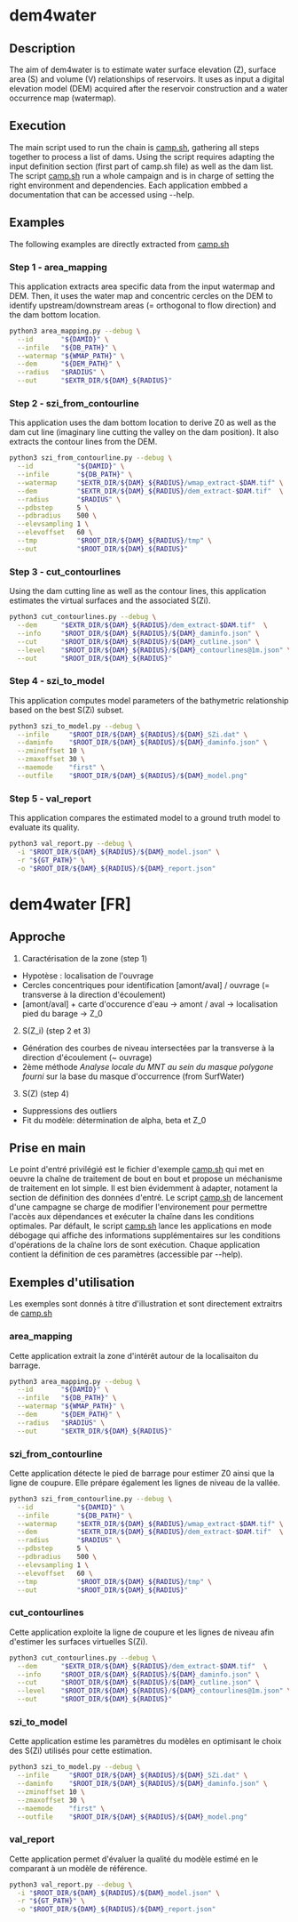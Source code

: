 # dem4water

## Description

The aim of dem4water is to estimate water surface elevation (Z), surface area (S) and volume (V) relationships of reservoirs. It uses as input a digital elevation model (DEM) acquired after the reservoir construction and a water occurrence map (watermap). 

## Execution

The main script used to run the chain is [camp.sh](helper/camp.sh), gathering all steps together to process a list of dams. Using the script requires adapting the input definition section (first part of camp.sh file) as well as the dam list.
The script [camp.sh](helper/camp.sh) run a whole campaign and is in charge of setting the right environment and dependencies.
Each application embbed a documentation that can be accessed using --help.

## Examples

The following examples are directly extracted from [camp.sh](helper/camp.sh)

### Step 1 - area_mapping

This application extracts area specific data from the input watermap and DEM.   Then, it uses the water map and concentric cercles on the DEM to identify upstream/downstream areas (= orthogonal to flow direction) and the dam bottom location. 

``` sh
python3 area_mapping.py --debug \
  --id       "${DAMID}" \
  --infile   "${DB_PATH}" \
  --watermap "${WMAP_PATH}" \
  --dem      "${DEM_PATH}" \
  --radius   "$RADIUS" \
  --out      "$EXTR_DIR/${DAM}_${RADIUS}"
```

### Step 2 - szi_from_contourline

This application uses the dam bottom location to derive Z0 as well as the dam cut line (imaginary line cutting the valley on the dam position). It also extracts the contour lines from the DEM.

```sh
python3 szi_from_contourline.py --debug \
  --id           "${DAMID}" \
  --infile       "${DB_PATH}" \
  --watermap     "$EXTR_DIR/${DAM}_${RADIUS}/wmap_extract-$DAM.tif" \
  --dem          "$EXTR_DIR/${DAM}_${RADIUS}/dem_extract-$DAM.tif"  \
  --radius       "$RADIUS" \
  --pdbstep      5 \
  --pdbradius    500 \
  --elevsampling 1 \
  --elevoffset   60 \
  --tmp          "$ROOT_DIR/${DAM}_${RADIUS}/tmp" \
  --out          "$ROOT_DIR/${DAM}_${RADIUS}"
```

### Step 3 - cut_contourlines

Using the dam cutting line as well as the contour lines, this application estimates the virtual surfaces and the associated S(Zi).

```sh
python3 cut_contourlines.py --debug \
  --dem      "$EXTR_DIR/${DAM}_${RADIUS}/dem_extract-$DAM.tif"  \
  --info     "$ROOT_DIR/${DAM}_${RADIUS}/${DAM}_daminfo.json" \
  --cut      "$ROOT_DIR/${DAM}_${RADIUS}/${DAM}_cutline.json" \
  --level    "$ROOT_DIR/${DAM}_${RADIUS}/${DAM}_contourlines@1m.json" \
  --out      "$ROOT_DIR/${DAM}_${RADIUS}"
```

### Step 4 - szi_to_model

This application computes model parameters of the bathymetric relationship based on the best S(Zi) subset.

```sh
python3 szi_to_model.py --debug \
  --infile     "$ROOT_DIR/${DAM}_${RADIUS}/${DAM}_SZi.dat" \
  --daminfo    "$ROOT_DIR/${DAM}_${RADIUS}/${DAM}_daminfo.json" \
  --zminoffset 10 \
  --zmaxoffset 30 \
  --maemode    "first" \
  --outfile    "$ROOT_DIR/${DAM}_${RADIUS}/${DAM}_model.png"
```

### Step 5 - val_report

This application compares the estimated model to a ground truth model to evaluate its quality.

```sh
python3 val_report.py --debug \
  -i "$ROOT_DIR/${DAM}_${RADIUS}/${DAM}_model.json" \
  -r "${GT_PATH}" \
  -o "$ROOT_DIR/${DAM}_${RADIUS}/${DAM}_report.json"
```

# dem4water [FR]

## Approche

1. Caractérisation de la zone (step 1)

  + Hypotèse : localisation de l'ouvrage
  + Cercles concentriques pour identification [amont/aval] / ouvrage (= transverse à la direction d'écoulement)
  + [amont/aval] + carte d'occurence d'eau -> amont / aval -> localisation pied du barage -> Z_0

2. S(Z_i)  (step 2 et 3)

  + Génération des courbes de niveau intersectées par la transverse à la direction d'écoulement (~ ouvrage)
  + 2ème méthode _Analyse locale du MNT au sein du masque polygone fourni_ sur la base du masque d'occurrence (from SurfWater)


3. S(Z)    (step 4)

  + Suppressions des outliers
  + Fit du modèle: détermination de alpha, beta et Z_0

## Prise en main

Le point d'entré privilégié est le fichier d'exemple [camp.sh](helper/camp.sh) qui met en oeuvre la chaîne de traitement de bout en bout et propose un méchanisme de traitement en lot simple. Il est bien évidemment à adapter, notament la section de définition des données d'entré.
Le script [camp.sh](helper/camp.sh) de lancement d'une campagne se charge de modifier l'environement pour permettre l'accès aux dépendances et exécuter la chaîne dans les conditions optimales. Par défault, le script [camp.sh](helper/camp.sh) lance les applications en mode débogage qui affiche des informations supplémentaires sur les conditions d'opérations de la chaîne lors de sont exécution.
Chaque application contient la définition de ces paramètres (accessible par --help).

## Exemples d'utilisation

Les exemples sont donnés à titre d'illustration et sont directement extraitrs de [camp.sh](helper/camp.sh)

### area_mapping

Cette application extrait la zone d'intérêt autour de la localisaiton du barrage.

``` sh
python3 area_mapping.py --debug \
  --id       "${DAMID}" \
  --infile   "${DB_PATH}" \
  --watermap "${WMAP_PATH}" \
  --dem      "${DEM_PATH}" \
  --radius   "$RADIUS" \
  --out      "$EXTR_DIR/${DAM}_${RADIUS}"
```

### szi_from_contourline

Cette application détecte le pied de barrage pour estimer Z0 ainsi que la ligne de coupure. Elle prépare également les lignes de niveau de la vallée.

```sh
python3 szi_from_contourline.py --debug \
  --id           "${DAMID}" \
  --infile       "${DB_PATH}" \
  --watermap     "$EXTR_DIR/${DAM}_${RADIUS}/wmap_extract-$DAM.tif" \
  --dem          "$EXTR_DIR/${DAM}_${RADIUS}/dem_extract-$DAM.tif"  \
  --radius       "$RADIUS" \
  --pdbstep      5 \
  --pdbradius    500 \
  --elevsampling 1 \
  --elevoffset   60 \
  --tmp          "$ROOT_DIR/${DAM}_${RADIUS}/tmp" \
  --out          "$ROOT_DIR/${DAM}_${RADIUS}"
```

### cut_contourlines

Cette application exploite la ligne de coupure et les lignes de niveau afin d'estimer les surfaces virtuelles S(Zi).

```sh
python3 cut_contourlines.py --debug \
  --dem      "$EXTR_DIR/${DAM}_${RADIUS}/dem_extract-$DAM.tif"  \
  --info     "$ROOT_DIR/${DAM}_${RADIUS}/${DAM}_daminfo.json" \
  --cut      "$ROOT_DIR/${DAM}_${RADIUS}/${DAM}_cutline.json" \
  --level    "$ROOT_DIR/${DAM}_${RADIUS}/${DAM}_contourlines@1m.json" \
  --out      "$ROOT_DIR/${DAM}_${RADIUS}"
```

### szi_to_model

Cette application estime les paramètres du modèles en optimisant le choix des S(Zi) utilisés pour cette estimation.

```sh
python3 szi_to_model.py --debug \
  --infile     "$ROOT_DIR/${DAM}_${RADIUS}/${DAM}_SZi.dat" \
  --daminfo    "$ROOT_DIR/${DAM}_${RADIUS}/${DAM}_daminfo.json" \
  --zminoffset 10 \
  --zmaxoffset 30 \
  --maemode    "first" \
  --outfile    "$ROOT_DIR/${DAM}_${RADIUS}/${DAM}_model.png"
```

### val_report

Cette application permet d'évaluer la qualité du modèle estimé en le comparant à un modèle de référence.

```sh
python3 val_report.py --debug \
  -i "$ROOT_DIR/${DAM}_${RADIUS}/${DAM}_model.json" \
  -r "${GT_PATH}" \
  -o "$ROOT_DIR/${DAM}_${RADIUS}/${DAM}_report.json"
```

